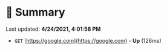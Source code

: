 # 📖 Summary
Last updated: **4/24/2021, 4:01:58 PM**

- `GET` [https://google.com](https://google.com) - **Up** (126ms)
